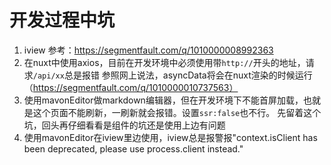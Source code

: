 # 开发过程中坑
1. iview
参考：https://segmentfault.com/q/1010000008992363
2. 在nuxt中使用axios，目前在开发环境中必须使用带`http://`开头的地址，请求`/api/xx`总是报错
参照网上说法，asyncData将会在nuxt渲染的时候运行（https://segmentfault.com/q/1010000010737563）
3. 使用mavonEditor做markdown编辑器，但在开发环境下不能首屏加载，也就是这个页面不能刷新，一刷新就会报错。设置`ssr:false`也不行。
先留着这个坑，回头再仔细看看是组件的坑还是使用上边有问题
4. 使用mavonEditor在iview里边使用，iview总是报警报"context.isClient has been deprecated, please use process.client instead."
